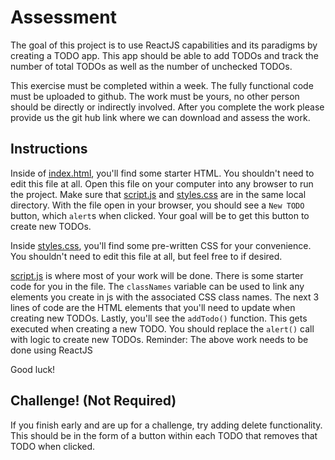 # Assessment

The goal of this project is to use ReactJS capabilities and its paradigms by creating a TODO app. This app should be able to add TODOs and track the number of total TODOs as well as the number of unchecked TODOs.

This exercise must be completed within a week. The fully functional code must be uploaded to github. The work must be yours, no other person should be directly or indirectly involved.  After you complete the work please provide us the git hub link where we can download and assess the work.

## Instructions
Inside of [index.html](/index.html), you'll find some starter HTML. You shouldn't need to edit this file at all. Open this file on your computer into any browser to run the project. Make sure that [script.js](/script.js) and [styles.css](/styles.css)
are in the same local directory. With the file open in your browser, you should see a `New TODO` button, which `alert`s when clicked. Your goal will be to get this button to create new TODOs.

Inside [styles.css](/styles.css), you'll find some pre-written CSS for your convenience. You shouldn't need to edit this file at all, but feel free to if desired.

[script.js](/script.js) is where most of your work will be done. There is some starter code for you in the file. The `classNames` variable can be used to link any elements you create in js with the associated CSS class names. The next 3 lines of code are the HTML elements that you'll need to update when creating new
TODOs. Lastly, you'll see the `addTodo()` function. This gets executed when creating a new TODO. You should replace the `alert()` call with logic to create new TODOs.
Reminder: The above work needs to be done using ReactJS


Good luck!

## Challenge! (Not Required)
If you finish early and are up for a challenge, try adding delete functionality. This should be in the form of a button within each TODO that removes that TODO when clicked.
